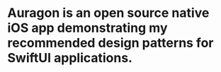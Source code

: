 # Auragon is an open source native iOS app demonstrating my recommended design patterns for SwiftUI applications.
